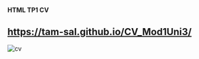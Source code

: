 #### HTML TP1 CV
## https://tam-sal.github.io/CV_Mod1Uni3/
![cv](https://user-images.githubusercontent.com/95254477/145123109-f05c89c7-3df5-459f-9feb-baa11cae35fd.jpg)
